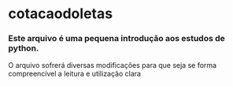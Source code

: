 # cotacaodoletas
<h3>Este arquivo é uma pequena introdução aos estudos de python.</h3>
<p> O arquivo sofrerá diversas modificações para que seja se forma compreencível a leitura e utilização clara</p>

